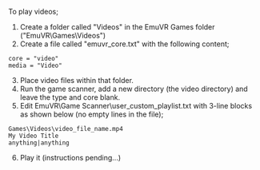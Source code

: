 To play videos;

1. Create a folder called "Videos" in the EmuVR Games folder ("EmuVR\Games\Videos")
2. Create a file called "emuvr_core.txt" with the following content;

```
core = "video"
media = "Video"
```

3. Place video files within that folder.
4. Run the game scanner, add a new directory (the video directory) and leave the type and core blank.
5. Edit EmuVR\Game Scanner\user_custom_playlist.txt with 3-line blocks as shown below (no empty lines in the file);

```
Games\Videos\video_file_name.mp4
My Video Title
anything|anything
```
6. Play it (instructions pending...)
